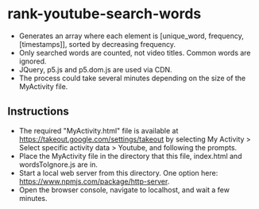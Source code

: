 # rank-youtube-search-words
- Generates an array where each element is [unique_word, frequency, [timestamps]], sorted by decreasing frequency.
- Only searched words are counted, not video titles. Common words are ignored.
- JQuery, p5.js and p5.dom.js are used via CDN.
- The process could take several minutes depending on the size of the MyActivity file.

## Instructions
- The required "MyActivity.html" file is available at https://takeout.google.com/settings/takeout by selecting My Activity > Select specific activity data > Youtube, and following the prompts.
- Place the MyActivity file in the directory that this file, index.html and wordsToIgnore.js are in.
- Start a local web server from this directory. One option here: https://www.npmjs.com/package/http-server.
- Open the browser console, navigate to localhost, and wait a few minutes.
